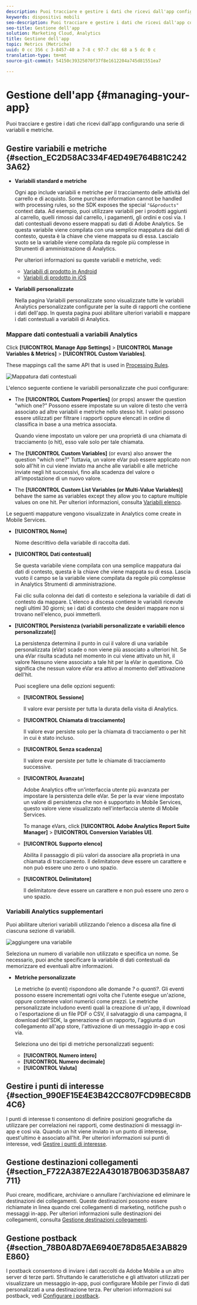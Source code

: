 ```yaml
---
description: Puoi tracciare e gestire i dati che ricevi dall'app configurando una serie di variabili e metriche.
keywords: dispositivi mobili
seo-description: Puoi tracciare e gestire i dati che ricevi dall'app configurando una serie di variabili e metriche.
seo-title: Gestione dell'app
solution: Marketing Cloud, Analytics
title: Gestione dell'app
topic: Metrics (Metriche)
uuid: 0 cc 356 c 3-8457-40 a 7-8 c 97-7 cbc 68 a 5 dc 0 c
translation-type: tm+mt
source-git-commit: 54150c39325070f37f8e1612204a745d81551ea7

---
```



# Gestione dell'app {#managing-your-app}

Puoi tracciare e gestire i dati che ricevi dall'app configurando una serie di variabili e metriche.

## Gestire variabili e metriche {#section_EC2D58AC334F4ED49E764B81C2423A62}

* **Variabili standard e metriche**

   Ogni app include variabili e metriche per il tracciamento delle attività del carrello e di acquisto. Some purchase information cannot be handled with processing rules, so the SDK exposes the special `"&&products"` context data. Ad esempio, puoi utilizzare variabili per i prodotti aggiunti al carrello, quelli rimossi dal carrello, i pagamenti, gli ordini e così via. I dati contestuali devono essere mappati su dati di Adobe Analytics. Se questa variabile viene compilata con una semplice mappatura dai dati di contesto, questa è la chiave che viene mappata su di essa. Lascialo vuoto se la variabile viene compilata da regole più complesse in Strumenti di amministrazione di Analytics.

   Per ulteriori informazioni su queste variabili e metriche, vedi:

   * [Variabili di prodotto in Android](/help/android/analytics-main/products/products.md)
   * [Variabili di prodotto in iOS](/help/ios/analytics-main/products/products.md)

* **Variabili personalizzate**

   Nella pagina Variabili personalizzate sono visualizzate tutte le variabili Analytics personalizzate configurate per la suite di rapporti che contiene i dati dell'app. In questa pagina puoi abilitare ulteriori variabili e mappare i dati contestuali a variabili di Analytics.

### Mappare dati contestuali a variabili Analytics

Click **[!UICONTROL Manage App Settings]** &gt; **[!UICONTROL Manage Variables &amp; Metrics]** &gt; **[!UICONTROL Custom Variables]**.

These mappings call the same API that is used in [Processing Rules](https://docs.adobe.com/content/help/en/analytics/admin/admin-tools/processing-rules/processing-rules.html).

![Mappatura dati contestuali](assets/custom_data_content.png)

L'elenco seguente contiene le variabili personalizzate che puoi configurare:

* The **[!UICONTROL Custom Properties]** (or props) answer the question "which one?" Possono essere impostate su un valore di testo che verrà associato ad altre variabili e metriche nello stesso hit. I valori possono essere utilizzati per filtrare i rapporti oppure elencati in ordine di classifica in base a una metrica associata.

   Quando viene impostato un valore per una proprietà di una chiamata di tracciamento (o hit), esso vale solo per tale chiamata.

* The **[!UICONTROL Custom Variables]** (or evars) also answer the question "which one?" Tuttavia, un valore eVar può essere applicato non solo all'hit in cui viene inviato ma anche alle variabili e alle metriche inviate negli hit successivi, fino alla scadenza del valore o all'impostazione di un nuovo valore.
* The **[!UICONTROL Custom List Variables (or Multi-Value Variables)]** behave the same as variables except they allow you to capture multiple values on one hit. Per ulteriori informazioni, consulta [Variabili elenco](https://docs.adobe.com/content/help/en/analytics/implementation/javascript-implementation/variables-analytics-reporting/page-variables.html).

Le seguenti mappature vengono visualizzate in Analytics come create in Mobile Services.

* **[!UICONTROL Nome]**

   Nome descrittivo della variabile di raccolta dati.

* **[!UICONTROL Dati contestuali]**

   Se questa variabile viene compilata con una semplice mappatura dai dati di contesto, questa è la chiave che viene mappata su di essa. Lascia vuoto il campo se la variabile viene compilata da regole più complesse in Analytics Strumenti di amministrazione.

   Fai clic sulla colonna dei dati di contesto e seleziona la variabile di dati di contesto da mappare. L'elenco a discesa contiene le variabili ricevute negli ultimi 30 giorni; se i dati di contesto che desideri mappare non si trovano nell'elenco, puoi immetterli.

* **[!UICONTROL Persistenza (variabili personalizzate e variabili elenco personalizzate)]**

   La persistenza determina il punto in cui il valore di una variabile personalizzata (eVar) scade o non viene più associato a ulteriori hit. Se una eVar risulta scaduta nel momento in cui viene attivato un hit, il valore Nessuno viene associato a tale hit per la eVar in questione. Ciò significa che nessun valore eVar era attivo al momento dell'attivazione dell'hit.

   Puoi scegliere una delle opzioni seguenti:

   * **[!UICONTROL Sessione]**

      Il valore evar persiste per tutta la durata della visita di Analytics.

   * **[!UICONTROL Chiamata di tracciamento]**

      Il valore evar persiste solo per la chiamata di tracciamento o per hit in cui è stato incluso.

   * **[!UICONTROL Senza scadenza]**

      Il valore evar persiste per tutte le chiamate di tracciamento successive.
   * **[!UICONTROL Avanzate]**

      Adobe Analytics offre un'interfaccia utente più avanzata per impostare la persistenza delle eVar. Se per la evar viene impostato un valore di persistenza che non è supportato in Mobile Services, questo valore viene visualizzato nell'interfaccia utente di Mobile Services.

      To manage eVars, click **[!UICONTROL Adobe Analytics Report Suite Manager]** &gt; **[!UICONTROL Conversion Variables UI]**.

   * **[!UICONTROL Supporto elenco]**

      Abilita il passaggio di più valori da associare alla proprietà in una chiamata di tracciamento. Il delimitatore deve essere un carattere e non può essere uno zero o uno spazio.

   * **[!UICONTROL Delimitatore]**

      Il delimitatore deve essere un carattere e non può essere uno zero o uno spazio.

### Variabili Analytics supplementari

Puoi abilitare ulteriori variabili utilizzando l'elenco a discesa alla fine di ciascuna sezione di variabili.

![aggiungere una variabile](assets/add_variable.png)

Seleziona un numero di variabile non utilizzato e specifica un nome. Se necessario, puoi anche specificare la variabile di dati contestuali da memorizzare ed eventuali altre informazioni.

* **Metriche personalizzate**

   Le metriche (o eventi) rispondono alle domande *?* o *quanti?*. Gli eventi possono essere incrementati ogni volta che l'utente esegue un'azione, oppure contenere valori numerici come prezzi. Le metriche personalizzate includono eventi quali la creazione di un'app, il download o l'esportazione di un file PDF o CSV, il salvataggio di una campagna, il download dell'SDK, la generazione di un rapporto, l'aggiunta di un collegamento all'app store, l'attivazione di un messaggio in-app e così via.

   Seleziona uno dei tipi di metriche personalizzati seguenti:

   * **[!UICONTROL Numero intero]**
   * **[!UICONTROL Numero decimale]**
   * **[!UICONTROL Valuta]**

## Gestire i punti di interesse {#section_990EF15E4E3B42CC807FCD9BEC8DB4C6}

I punti di interesse ti consentono di definire posizioni geografiche da utilizzare per correlazioni nei rapporti, come destinazioni di messaggi in-app e così via. Quando un hit viene inviato in un punto di interesse, quest'ultimo è associato all'hit. Per ulteriori informazioni sui punti di interesse, vedi [Gestire i punti di interesse](/help/using/location/t-manage-points.md).

## Gestione destinazioni collegamenti {#section_F722A387E22A430187B063D358A87711}

Puoi creare, modificare, archiviare o annullare l'archiviazione ed eliminare le destinazioni dei collegamenti. Queste destinazioni possono essere richiamate in linea quando crei collegamenti di marketing, notifiche push o messaggi in-app. Per ulteriori informazioni sulle destinazioni dei collegamenti, consulta [Gestione destinazioni collegamenti](/help/using/acquisition-main/c-manage-link-destinations/t-archive-unarchive-link-destinations.md).

## Gestione postback {#section_78B0A8D7AE6940E78D85AE3AB829E860}

I postback consentono di inviare i dati raccolti da Adobe Mobile a un altro server di terze parti. Sfruttando le caratteristiche e gli attivatori utilizzati per visualizzare un messaggio in-app, puoi configurare Mobile per l'invio di dati personalizzati a una destinazione terza. Per ulteriori informazioni sui postback, vedi [Configurare i postback](/help/using/c-manage-app-settings/c-mob-confg-app/signals.md).

